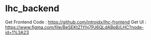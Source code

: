 # lhc_backend

Get Frontend Code : https://github.com/introidx/lhc-frontend
Get UI :  https://www.figma.com/file/BeSEKtZ1Yhj7PJ6QLdABpB/LHC?node-id=1%3A23
